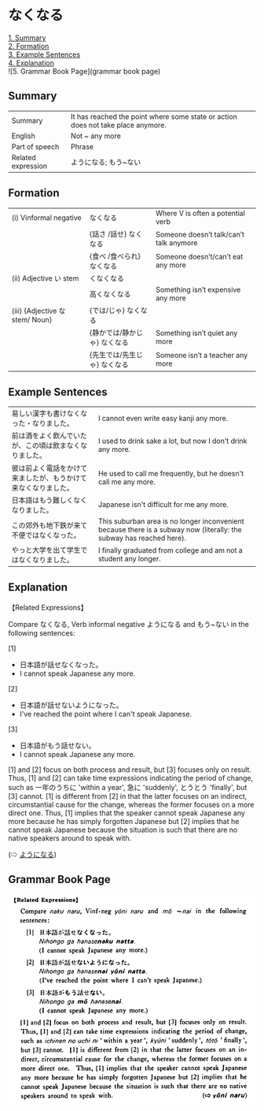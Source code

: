 # なくなる

[1. Summary](#summary)<br>
[2. Formation](#formation)<br>
[3. Example Sentences](#example-sentences)<br>
[4. Explanation](#explanation)<br>
![5. Grammar Book Page](grammar book page)<br>


## Summary

<table><tr>   <td>Summary</td>   <td>It has reached the point where some state or action does not take place anymore.</td></tr><tr>   <td>English</td>   <td>Not ~ any more</td></tr><tr>   <td>Part of speech</td>   <td>Phrase</td></tr><tr>   <td>Related expression</td>   <td>ようになる; もう~ない</td></tr></table>

## Formation

<table class="table"> <tbody><tr class="tr head"> <td class="td"><span class="numbers">(i)</span> <span> <span class="bold">Vinformal negative</span></span></td> <td class="td"><span class="concept">なくなる</span> </td> <td class="td"><span>Where    V is often a potential verb</span></td> </tr> <tr class="tr"> <td class="td"><span>&nbsp;</span></td> <td class="td"><span>{話さ /話せ} <span class="concept">なくなる</span></span></td> <td class="td"><span>Someone    doesn’t talk/can’t talk anymore</span></td> </tr> <tr class="tr"> <td class="td"><span>&nbsp;</span></td> <td class="td"><span>{食べ /食べられ} <span class="concept">なくなる</span></span></td> <td class="td"><span>Someone    doesn’t/can’t eat any more</span></td> </tr> <tr class="tr head"> <td class="td"><span class="numbers">(ii)</span> <span> <span class="bold">Adjective い stem</span></span></td> <td class="td"><span class="concept">くなくなる</span> </td> <td class="td"><span>&nbsp;</span></td> </tr> <tr class="tr"> <td class="td"><span>&nbsp;</span></td> <td class="td"><span>高<span class="concept">くなくなる</span></span> </td> <td class="td"><span>Something    isn’t expensive any more</span></td> </tr> <tr class="tr head"> <td class="td"><span class="numbers">(iii)</span> <span> <span class="bold">{Adjective な stem/   Noun}</span></span></td> <td class="td"><span>{<span class="concept">では</span>/<span class="concept">じゃ</span>} <span class="concept">なくなる</span></span></td> <td class="td"><span>&nbsp;</span></td> </tr> <tr class="tr"> <td class="td"><span>&nbsp;</span></td> <td class="td"><span>{静か<span class="concept">では</span>/静か<span class="concept">じゃ</span>} <span class="concept">なくなる</span></span></td> <td class="td"><span>Something    isn’t quiet any more</span></td> </tr> <tr class="tr"> <td class="td"><span>&nbsp;</span></td> <td class="td"><span>{先生<span class="concept">では</span>/先生<span class="concept">じゃ</span>} <span class="concept">なくなる</span></span></td> <td class="td"><span>Someone    isn’t a teacher any more</span></td> </tr></tbody></table>

## Example Sentences

<table><tr>   <td>易しい漢字も書けなくなった・なりました。</td>   <td>I cannot even write easy kanji any more.</td></tr><tr>   <td>前は酒をよく飲んでいたが、この頃は飲まなくなりました。</td>   <td>I used to drink sake a lot, but now I don't drink any more.</td></tr><tr>   <td>彼は前よく電話をかけて来ましたが、もうかけて来なくなりました。</td>   <td>He used to call me frequently, but he doesn't call me any more.</td></tr><tr>   <td>日本語はもう難しくなくなりました。</td>   <td>Japanese isn't difficult for me any more.</td></tr><tr>   <td>この郊外も地下鉄が来て不便ではなくなった。</td>   <td>This suburban area is no longer inconvenient because there is a subway now (literally: the subway has reached here).</td></tr><tr>   <td>やっと大学を出て学生ではなくなりました。</td>   <td>I finally graduated from college and am not a student any longer.</td></tr></table>

## Explanation

<p>【Related Expressions】</p>  <p>Compare <span class="cloze">なくなる</span>, Verb informal negative ようになる and もう~ない in the following sentences:</p>  <p>[1]</p>  <ul> <li>日本語が話せ<span class="cloze">なくなった</span>。</li> <li>I cannot speak Japanese any more.</li> </ul>  <p>[2]</p>  <ul> <li>日本語が話せないようになった。</li> <li>I've reached the point where I can't speak Japanese.</li> </ul>  <p>[3]</p>  <ul> <li>日本語がもう話せない。</li> <li>I cannot speak Japanese any more.</li> </ul>  <p>[1] and [2] focus on both process and result, but [3] focuses only on result. Thus, [1] and [2] can take time expressions indicating the period of change, such as 一年のうちに 'within a year',  急に 'suddenly', とうとう 'finally', but [3] cannot. [1] is different from [2] in that the latter focuses on an indirect, circumstantial cause for the change, whereas the former focuses on a more direct one. Thus, [1] implies that the speaker cannot speak Japanese any more because he has simply forgotten Japanese but [2] implies that he cannot speak Japanese because the situation is such that there are no native speakers around to speak with.</p>  <p>(⇨ <a href="#㊦ ようになる">ようになる</a>)</p>

## Grammar Book Page

![](../img/Basicなくなる.png)

